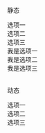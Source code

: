 <p>静态</p>
<div class="bny-tab" hx-ext="bny-tab">
    <div class="bny-tab-title">
        <div class="bny-tab-item this">选项一</div>
        <div class="bny-tab-item">选项二</div>
        <div class="bny-tab-item">选项三</div>
    </div>
    <div class="bny-tab-body">
        <div class="this">我是选项一</div>
        <div>我是选项二</div>
        <div>我是选项三</div>
    </div>
</div>
<br>
<p>动态</p>
<div class="bny-tab" hx-ext="bny-tab">
    <div class="bny-tab-title">
        <div class="bny-tab-item" hx-get="doc/tab/demo01.html">选项一</div>
        <div class="bny-tab-item" selected hx-get="doc/tab/demo02.html">选项二</div>
        <div class="bny-tab-item" hx-get="doc/tab/demo03.html">选项三</div>
    </div>
    <div class="bny-tab-body"></div>
</div>